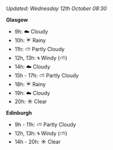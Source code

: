 *Updated: Wednesday 12th October 08:30*

**Glasgow**

* 9h: :cloud: Cloudy
* 10h: :umbrella: Rainy
* 11h: :partly_sunny: Partly Cloudy
* 12h, 13h: :cyclone: Windy (:partly_sunny:)
* 14h: :cloud: Cloudy
* 15h - 17h: :partly_sunny: Partly Cloudy
* 18h: :umbrella: Rainy
* 19h: :cloud: Cloudy
* 20h: :sunny: Clear

**Edinburgh**

* 9h - 11h: :partly_sunny: Partly Cloudy
* 12h, 13h: :cyclone: Windy (:partly_sunny:)
* 14h - 20h: :sunny: Clear
